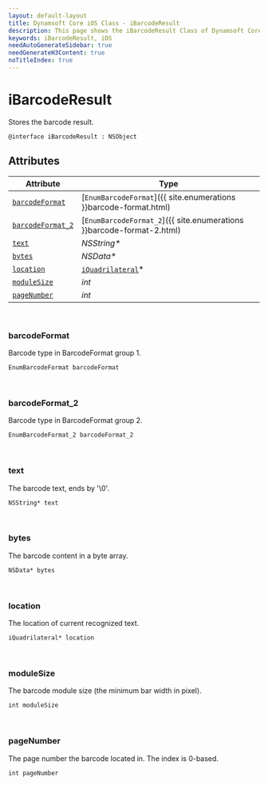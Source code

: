 ```yaml
---
layout: default-layout
title: Dynamsoft Core iOS Class - iBarcodeResult
description: This page shows the iBarcodeResult Class of Dynamsoft Core for iOS Language.
keywords: iBarcodeResult, iOS
needAutoGenerateSidebar: true
needGenerateH3Content: true
noTitleIndex: true
---
```



# iBarcodeResult
Stores the barcode result.

```objc
@interface iBarcodeResult : NSObject 
```

## Attributes
  
| Attribute | Type |
|---------- | ---- |
| [`barcodeFormat`](#barcodeformat) | [`EnumBarcodeFormat`]({{ site.enumerations }}barcode-format.html) |
| [`barcodeFormat_2`](#barcodeformat_2) | [`EnumBarcodeFormat_2`]({{ site.enumerations }}barcode-format-2.html) |
| [`text`](#text) | *NSString\** |
| [`bytes`](#bytes) | *NSData\** |
| [`location`](#location) | [`iQuadrilateral`](quadrilateral.md)\* |
| [`moduleSize`](#modulesize) | *int* |
| [`pageNumber`](#pagenumber) | *int* |


&nbsp;

### barcodeFormat
Barcode type in BarcodeFormat group 1.
```objc
EnumBarcodeFormat barcodeFormat
```

&nbsp;

### barcodeFormat_2
Barcode type in BarcodeFormat group 2.
```objc
EnumBarcodeFormat_2 barcodeFormat_2
```

&nbsp;

### text
The barcode text, ends by '\0'.
```objc
NSString* text
```

&nbsp;

### bytes
The barcode content in a byte array.
```objc
NSData* bytes
```

&nbsp;

### location
The location of current recognized text.
```objc
iQuadrilateral* location
```

&nbsp;

### moduleSize
The barcode module size (the minimum bar width in pixel).
```objc
int moduleSize
```

&nbsp;

### pageNumber
The page number the barcode located in. The index is 0-based.
```objc
int pageNumber
```